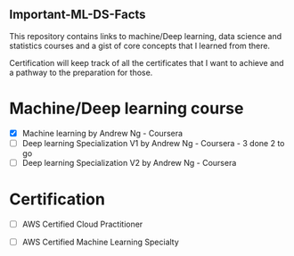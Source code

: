 ## Important-ML-DS-Facts

This repository contains links to machine/Deep learning, data science and statistics courses and a gist of core concepts that I learned from there. 

Certification will keep track of all the certificates that I want to achieve and a pathway to the preparation for those.

# Machine/Deep learning course
- [x] Machine learning by Andrew Ng - Coursera
- [ ] Deep learning Specialization V1 by Andrew Ng - Coursera - 3 done 2 to go
- [ ] Deep learning Specialization V2 by Andrew Ng - Coursera

# Certification 
- [ ] AWS Certified Cloud Practitioner
- [ ] AWS Certified Machine Learning Specialty

